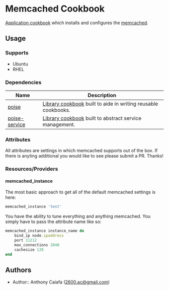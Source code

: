 # Memcached Cookbook

[Application cookbook][0] which installs and configures the [memcached][1].

## Usage
### Supports
- Ubuntu 
- RHEL

### Dependencies
| Name | Description |
|------|-------------|
| [poise][2] | [Library cookbook][4] built to aide in writing reusable cookbooks. |
| [poise-service][3] | [Library cookbook][4] built to abstract service management. |

### Attributes
All attributes are settings in which memcached supports out of the box. If there is anyting additional you would like to see please submit a PR. Thanks!

### Resources/Providers

#### memcached_instance
The most basic approach to get all of the default memcached settings is here:

```ruby
memcached_instance 'test'
```

You have the ability to tune everything and anything memcached. You simply have to pass the attribute name like so:

```ruby
memcached_instance instance_name do
    bind_ip node.ipaddress
    port 11212
    max_connections 2048
    cachesize 128
end
```

Authors
-----------------
- Author:: Anthony Caiafa (<2600.ac@gmail.com>)

[0]: http://blog.vialstudios.com/the-environment-cookbook-pattern#theapplicationcookbook
[1]: http://memcached.org/
[2]: https://github.com/poise/poise
[3]: https://github.com/poise/poise-service
[4]: http://blog.vialstudios.com/the-environment-cookbook-pattern#thelibrarycookbook
[5]: libraries/memcached_instance.rb
